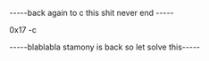-----back again to c this shit never end -----

0x17 -c 

-----blablabla stamony is back so let solve this-----
